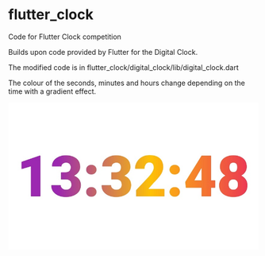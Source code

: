 # flutter_clock
Code for Flutter Clock competition

Builds upon code provided by Flutter for the Digital Clock.

The modified code is in flutter_clock/digital_clock/lib/digital_clock.dart

The colour of the seconds, minutes and hours change depending on the time with a gradient effect.

![Screenshot](flutter_clock1.jpg)
